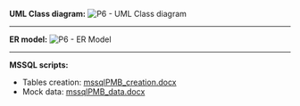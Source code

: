 **UML Class diagram:**
![P6 - UML Class diagram](https://user-images.githubusercontent.com/73825553/211351934-b7f97a5f-3c82-4d6f-b7f1-ec132790470c.jpeg)

------------------------

**ER model:**
![P6 - ER Model](https://user-images.githubusercontent.com/73825553/211351665-e59b9619-85a6-4e8e-8136-54b427d96c8b.jpeg)

------------------------

**MSSQL scripts:**
- Tables creation: [mssqlPMB_creation.docx](https://github.com/artificialideas/PayMyBuddy/files/10669020/mssqlPMB_creation.docx)
- Mock data: [mssqlPMB_data.docx](https://github.com/artificialideas/PayMyBuddy/files/10669017/mssqlPMB_data.docx)
